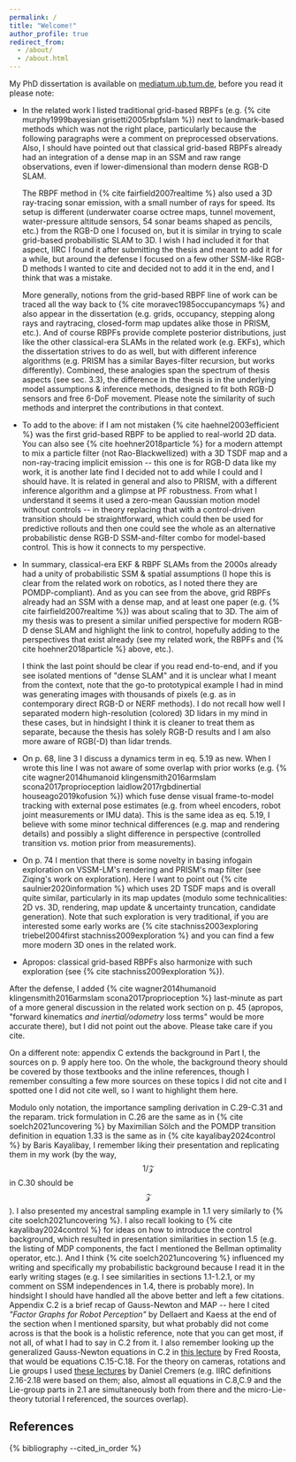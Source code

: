 ```yaml
---
permalink: /
title: "Welcome!"
author_profile: true
redirect_from: 
  - /about/
  - /about.html
---
```


My PhD dissertation is available on [mediatum.ub.tum.de](https://mediatum.ub.tum.de/doc/1720613/1720613.pdf), before you read it please note:

- In the related work I listed traditional grid-based RBPFs (e.g. {% cite murphy1999bayesian grisetti2005rbpfslam %}) next to landmark-based methods which was not the right place, particularly because the following paragraphs were a comment on preprocessed observations.
Also, I should have pointed out that classical grid-based RBPFs already had an integration of a dense map in an SSM and raw range observations, even if lower-dimensional than modern dense RGB-D SLAM.

    The RBPF method in {% cite fairfield2007realtime %} also used a 3D ray-tracing sonar emission, with a small number of rays for speed.
    Its setup is different (underwater coarse octree maps, tunnel movement, water-pressure altitude sensors, 54 sonar beams shaped as pencils, etc.) from the RGB-D one I focused on, but it is similar in trying to scale grid-based probabilistic SLAM to 3D.
    I wish I had included it for that aspect, IIRC I found it after submitting the thesis and meant to add it for a while, but around the defense I focused on a few other SSM-like RGB-D methods I wanted to cite and decided not to add it in the end, and I think that was a mistake.

    More generally, notions from the grid-based RBPF line of work can be traced all the way back to {% cite moravec1985occupancymaps %} and also appear in the dissertation (e.g. grids, occupancy, stepping along rays and raytracing, closed-form map updates alike those in PRISM, etc.).
    And of course RBPFs provide complete posterior distributions, just like the other classical-era SLAMs in the related work (e.g. EKFs), which the dissertation strives to do as well, but with different inference algorithms (e.g. PRISM has a similar Bayes-filter recursion, but works differently).
    Combined, these analogies span the spectrum of thesis aspects (see sec. 3.3), the difference in the thesis is in the underlying model assumptions & inference methods, designed to fit both RGB-D sensors and free 6-DoF movement.
    Please note the similarity of such methods and interpret the contributions in that context.

- To add to the above: if I am not mistaken {% cite haehnel2003efficient %} was the first grid-based RBPF to be applied to real-world 2D data.
You can also see {% cite hoehner2018particle %} for a modern attempt to mix a particle filter (not Rao-Blackwellized) with a 3D TSDF map and a non-ray-tracing implicit emission -- this one is for RGB-D data like my work, it is another late find I decided not to add while I could and I should have.
It is related in general and also to PRISM, with a different inference algorithm and a glimpse at PF robustness.
From what I understand it seems it used a zero-mean Gaussian motion model without controls -- in theory replacing that with a control-driven transition should be straightforward, which could then be used for predictive rollouts and then one could see the whole as an alternative probabilistic dense RGB-D SSM-and-filter combo for model-based control.
This is how it connects to my perspective.

- In summary, classical-era EKF & RBPF SLAMs from the 2000s already had a unity of probabilistic SSM & spatial assumptions (I hope this is clear from the related work on robotics, as I noted there they are POMDP-compliant).
And as you can see from the above, grid RBPFs already had an SSM with a dense map, and at least one paper (e.g. {% cite fairfield2007realtime %}) was about scaling that to 3D.
The aim of my thesis was to present a similar unified perspective for modern RGB-D dense SLAM and highlight the link to control, hopefully adding to the perspectives that exist already (see my related work, the RBPFs and {% cite hoehner2018particle %} above, etc.).

    I think the last point should be clear if you read end-to-end, and if you see isolated mentions of "dense SLAM" and it is unclear what I meant from the context, note that the go-to prototypical example I had in mind was generating images with thousands of pixels (e.g. as in contemporary direct RGB-D or NERF methods).
    I do not recall how well I separated modern high-resolution (colored) 3D lidars in my mind in these cases, but in hindsight I think it is cleaner to treat them as separate, because the thesis has solely RGB-D results and I am also more aware of RGB(-D) than lidar trends.

- On p. 68, line 3 I discuss a dynamics term in eq. 5.19 as new.
When I wrote this line I was not aware of some overlap with prior works (e.g. {% cite wagner2014humanoid klingensmith2016armslam scona2017proprioception laidlow2017rgbdinertial houseago2019kofusion %}) which fuse dense visual frame-to-model tracking with external pose estimates (e.g. from wheel encoders, robot joint measurements or IMU data).
This is the same idea as eq. 5.19, I believe with some minor technical differences (e.g. map and rendering details) and possibly a slight difference in perspective (controlled transition vs. motion prior from measurements).

- On p. 74 I mention that there is some novelty in basing infogain exploration on VSSM-LM's rendering and PRISM's map filter (see Ziqing's work on exploration).
Here I want to point out {% cite saulnier2020information %} which uses 2D TSDF maps and is overall quite similar, particularly in its map updates (modulo some technicalities: 2D vs. 3D, rendering, map update & uncertainty truncation, candidate generation).
Note that such exploration is very traditional, if you are interested some early works are {% cite stachniss2003exploring triebel2004first stachniss2009exploration %} and you can find a few more modern 3D ones in the related work.

- Apropos: classical grid-based RBPFs also harmonize with such exploration (see {% cite stachniss2009exploration %}).

After the defense, I added {% cite wagner2014humanoid klingensmith2016armslam scona2017proprioception %} last-minute as part of a more general discussion in the related work section on p. 45 (apropos, "forward kinematics *and inertial/odometry* loss terms" would be more accurate there), but I did not point out the above.
Please take care if you cite.

On a different note: appendix C extends the background in Part I, the sources on p. 9 apply here too.
On the whole, the background theory should be covered by those textbooks and the inline references, though I remember consulting a few more sources on these topics I did not cite and I spotted one I did not cite well, so I want to highlight them here.

Modulo only notation, the importance sampling derivation in C.29-C.31 and the reparam. trick formulation in C.26 are the same as in {% cite soelch2021uncovering %} by Maximilian Sölch and the POMDP transition definition in equation 1.33 is the same as in {% cite kayalibay2024control %} by Baris Kayalibay, I remember liking their presentation and replicating them in my work (by the way, $$1/\mathcal{Z}$$ in C.30 should be $$\mathcal{Z}$$).
I also presented my ancestral sampling example in 1.1 very similarly to {% cite soelch2021uncovering %}.
I also recall looking to {% cite kayalibay2024control %} for ideas on how to introduce the control background, which resulted in presentation similarities in section 1.5 (e.g. the listing of MDP components, the fact I mentioned the Bellman optimality operator, etc.).
And I think {% cite soelch2021uncovering %} influenced my writing and specifically my probabilistic background because I read it in the early writing stages (e.g. I see similarities in sections 1.1-1.2.1, or my comment on SSM independences in 1.4, there is probably more).
In hindsight I should have handled all the above better and left a few citations.
Appendix C.2 is a brief recap of Gauss-Newton and MAP -- here I cited *"Factor Graphs for Robot Perception"* by Dellaert and Kaess at the end of the section when I mentioned sparsity, but what probably did not come across is that the book is a holistic reference, note that you can get most, if not all, of what I had to say in C.2 from it.
I also remember looking up the generalized Gauss-Newton equations in C.2 in [this lecture](https://www.youtube.com/watch?v=SuqEx_wPPwI) by Fred Roosta, that would be equations C.15-C.18.
For the theory on cameras, rotations and Lie groups I used [these lectures](https://www.youtube.com/playlist?list=PLTBdjV_4f-EJn6udZ34tht9EVIW7lbeo4) by Daniel Cremers (e.g. IIRC definitions 2.16-2.18 were based on them; also, almost all equations in C.8,C.9 and the Lie-group parts in 2.1 are simultaneously both from there and the micro-Lie-theory tutorial I referenced, the sources overlap).

## References
{% bibliography --cited_in_order %}
